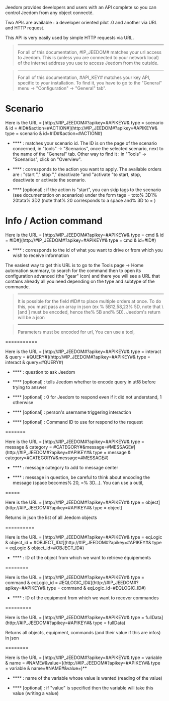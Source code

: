 Jeedom provides developers and users with an API
complete so you can control Jeedom from any object
connecté.

Two APIs are available : a developer oriented pilot
.0 and another via URL and HTTP request.

This API is very easily used by simple HTTP requests via
URL.

> ****
>
> For all of this documentation, \#IP\_JEEDOM\# matches your url
> access to Jeedom. This is (unless you are connected to your network
> local) of the internet address you use to access Jeedom
> from the outside.

> ****
>
> For all of this documentation, \#API\_KEY\# matches your key
> API, specific to your installation. To find it, you have to go to
> the "General" menu → "Configuration" → "General" tab".

Scenario 
========

Here is the URL =
[http://\#IP\_JEEDOM\#?apikey=\#APIKEY\#& type = scenario & id = \#ID\#&action=\#ACTION\#](http://#IP_JEEDOM#?apikey=#APIKEY#& type = scenario & id=#ID#&action=#ACTION#)

-   **** : matches your scenario id. The ID is on the
    page of the scenario concerned, in &quot;tools&quot; → &quot;Scenarios&quot;, once the
    selected scenario, next to the name of the &quot;General&quot; tab. Other
    way to find it : in &quot;Tools&quot; → &quot;Scenarios&quot;, click on
    "Overview".

-   **** : corresponds to the action you want to apply. The
    available orders are : "start "," stop "," deactivate "and
    "activate "to start, stop, deactivate or
    activate the scenario.

-   **** \[optional\] : if the action is &quot;start&quot;, you can skip
    tags to the scenario (see documentation on scenarios) under
    the form tags = toto% 3D1% 20tata% 3D2 (note that% 20 corresponds to a
    space and% 3D to = )

Info / Action command 
====================

Here is the URL =
[http://\#IP\_JEEDOM\#?apikey=\#APIKEY\#& type = cmd & id = \#ID\#](http://#IP_JEEDOM#?apikey=#APIKEY#& type = cmd & id=#ID#)

-   **** : corresponds to the id of what you want to drive or from which
    you wish to receive information

The easiest way to get this URL is to go to the Tools page →
Home automation summary, to search for the command then to open its configuration
advanced (the &quot;gear&quot; icon) and there you will see a URL that contains
already all you need depending on the type and subtype of the
commande.

> ****
>
> It is possible for the field \#ID\# to place multiple orders
> at once. To do this, you must pass an array in json (ex
> % 5B12,58,23% 5D, note that \ [and \] must be encoded, hence the% 5B
> and% 5D). Jeedom&#39;s return will be a json

> ****
>
> Parameters must be encoded for url, You can use
> a tool, [](https://meyerweb.com/eric/tools/dencoder/)

 
===========

Here is the URL =
[http://\#IP\_JEEDOM\#?apikey=\#APIKEY\#& type = interact & query = \#QUERY\#](http://#IP_JEEDOM#?apikey=#APIKEY#& type = interact & query=#QUERY#)

-   **** : question to ask Jeedom

-   **** \[optional\] : tells Jeedom whether to encode query
    in utf8 before trying to answer

-   **** \[optional\] : 0 for Jeedom to respond even if it
    did not understand, 1 otherwise

-   **** \[optional\] : person&#39;s username
    triggering interaction

-   **** \[optional\] : Command ID to use for
    respond to the request

 
=======

Here is the URL =
[http://\#IP\_JEEDOM\#?apikey=\#APIKEY\#& type = message & category = \#CATEGORY\#&message=\#MESSAGE\#](http://#IP_JEEDOM#?apikey=#APIKEY#& type = message & category=#CATEGORY#&message=#MESSAGE#)

-   **** : message category to add to message center

-   **** : message in question, be careful to think about encoding
    the message (space becomes% 20, =% 3D…). You can use a
    outil, [](https://meyerweb.com/eric/tools/dencoder/)

 
=====

Here is the URL =
[http://\#IP\_JEEDOM\#?apikey=\#APIKEY\#& type = object](http://#IP_JEEDOM#?apikey=#APIKEY#& type = object)

Returns in json the list of all Jeedom objects

 
==========

Here is the URL =
[http://\#IP\_JEEDOM\#?apikey=\#APIKEY\#& type = eqLogic & object\_id = \#OBJECT\_ID\#](http://#IP_JEEDOM#?apikey=#APIKEY#& type = eqLogic & object_id=#OBJECT_ID#)

-   **** : ID of the object from which we want to retrieve
    équipements

 
========

Here is the URL =
[http://\#IP\_JEEDOM\#?apikey=\#APIKEY\#& type = command & eqLogic\_id = \#EQLOGIC\_ID\#](http://#IP_JEEDOM#?apikey=#APIKEY#& type = command & eqLogic_id=#EQLOGIC_ID#)

-   **** : ID of the equipment from which we want to recover
    commandes

 
=========

Here is the URL =
[http://\#IP\_JEEDOM\#?apikey=\#APIKEY\#& type = fullData](http://#IP_JEEDOM#?apikey=#APIKEY#& type = fullData)

Returns all objects, equipment, commands (and their value if this
are infos) in json

 
========

Here is the URL =
[http://\#IP\_JEEDOM\#?apikey=\#APIKEY\#& type = variable & name = \#NAME\#&value=](http://#IP_JEEDOM#?apikey=#APIKEY#& type = variable & name=#NAME#&value=)**

-   **** : name of the variable whose value is wanted (reading of
    the value)

-   **** \[optional\] : if &quot;value&quot; is specified then the variable
    will take this value (writing a value)


